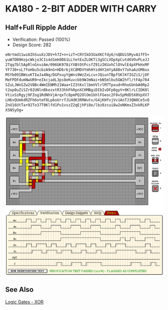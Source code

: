 # KA180 - 2-BIT ADDER WITH CARRY

## Half+Full Ripple Adder

- Verification: Passed (100%)
- Design Score: 282

```
eNrtmd11wzAIhSuuXzJDV+h7Z+n+izT+CRYIkO3UaXKCfdy6/nQDUiSMyvA1fF5+
yuW7DB9HzpcWkjo3CIs4d1mk0Db1LLYetExZLOKTi3gSCLVDpXpCutd6VOvPLeJJ
2Tqq7bl5ApRlnGnvzAm/096UK978iYXBtOtPcsfZ91zIKUxhClOYwlE4pXPkHxMF
YF730+sL7foHbu5cbzA9nG+HD6rbjXC8MDVYmhHYzdHY2mYyA80xY7ohaAzGM6ox
MSYb09IBWsxKTIwJa4Nq/DGPxuyYgWns9WzZxLcu+JQiunTBpfSKlKfIGZiS/jOF
MeFPDFdumNwUR9+eIkcjadL3ps8eKuvcbb9WJmNai+bN5mlbu5GW2hfl/tFAp784
SZuLJWnSZw2V8Bc4WmIENMh21Waa+IZ3tKxllbmVVlrlM7Tpxud+RhoGUnbA0Rp2
t2op0uZiSZr02UNlnBkezxtR33hhFhRpnXCHMBgiDIbIvDFp0gyV+0KlrLCIDK0l
VtixSzRgyj9FZog1RdNhVjArqxTc8pmPQ2OlOm1khlFGeoc2F0vSpMdD5X0VpXV7
LH6vQUmkdRZFh6oteF0Lp6oUrrfJLHdK3RRWutv/G4jKHfvjVv1AnTJ3QN0Ce5vQ
ZnU16UtTa+92To37T0Klfd1Pu1vszZ2qEjhPi8e/lbz8zcui8w2eNKmxZ3xkRLKP
X5N5yOg=
```

![10 KA180 2-BIT ADDER WITH CARRY - ripple](./assets/10-ripple.png)

## See Also

[Logic Gates - XOR](/snippets/logic-gates.md#xor-gate)
